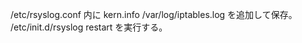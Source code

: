 /etc/rsyslog.conf
内に
kern.info     /var/log/iptables.log
を追加して保存。
/etc/init.d/rsyslog restart
を実行する。

